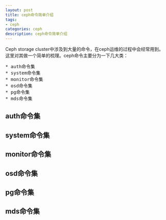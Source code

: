 ```yaml
---
layout: post
title: ceph命令简单介绍
tags:
- ceph
categories: ceph
description: ceph命令简单介绍
---
```


Ceph storage cluster中涉及到大量的命令，在ceph运维的过程中会经常用到。这里对其做一个简单的梳理。ceph命令主要分为一下几大类：
<pre>
* auth命令集
* system命令集
* monitor命令集
* osd命令集
* pg命令集
* mds命令集
</pre>


## auth命令集




## system命令集


## monitor命令集


## osd命令集



## pg命令集



## mds命令集


